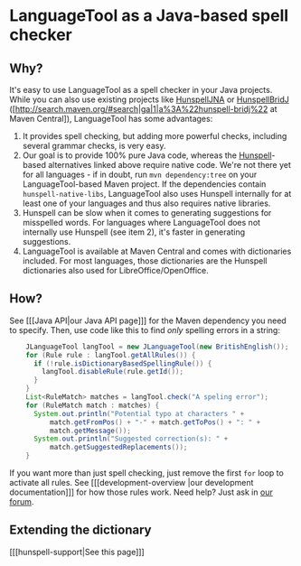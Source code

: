 # LanguageTool as a Java-based spell checker

## Why?

It's easy to use LanguageTool as a spell checker in your Java projects. While you can also use
existing projects like [HunspellJNA](https://github.com/dren-dk/HunspellJNA) or
[HunspellBridJ](https://github.com/thomas-joiner/HunspellBridJ) ([http://search.maven.org/#search|ga|1|a%3A%22hunspell-bridj%22 at Maven Central]),
LanguageTool has some advantages:

1. It provides spell checking, but adding more powerful checks, including several grammar checks,
   is very easy.
2. Our goal is to provide 100% pure Java code, whereas the [Hunspell](http://hunspell.sourceforge.net/)-based
   alternatives linked above require native code. We're not there yet for all languages - if in doubt,
   run `mvn dependency:tree` on your LanguageTool-based Maven project. If the dependencies contain
   `hunspell-native-libs`, LanguageTool also uses Hunspell internally for at least one of your languages
   and thus also requires native libraries.
3. Hunspell can be slow when it comes to generating suggestions for misspelled words. For languages where
   LanguageTool does not internally use Hunspell (see item 2), it's faster in generating suggestions.
4. LanguageTool is available at Maven Central and comes with dictionaries included. For most languages,
   those dictionaries are the Hunspell dictionaries also used for LibreOffice/OpenOffice.

## How?

See [[[Java API|our Java API page]]] for the Maven dependency you need to specify. Then, use code
like this to find *only* spelling errors in a string:

```java
    JLanguageTool langTool = new JLanguageTool(new BritishEnglish());
    for (Rule rule : langTool.getAllRules()) {
      if (!rule.isDictionaryBasedSpellingRule()) {
        langTool.disableRule(rule.getId());
      }
    }
    List<RuleMatch> matches = langTool.check("A speling error");
    for (RuleMatch match : matches) {
      System.out.println("Potential typo at characters " +
          match.getFromPos() + "-" + match.getToPos() + ": " +
          match.getMessage());
      System.out.println("Suggested correction(s): " +
          match.getSuggestedReplacements());
    }
```

If you want more than just spell checking, just remove the first `for` loop to activate
all rules. See [[[development-overview |our development documentation]]] for how
those rules work. Need help? Just ask in [our forum](https://forum.languagetool.org).

## Extending the dictionary

[[[hunspell-support|See this page]]]

